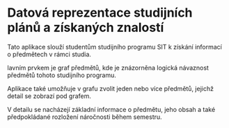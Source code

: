 # Datová reprezentace studijních plánů a získaných znalostí
Tato aplikace slouží studentům studijního programu SIT k získání informací o předmětech v rámci studia.

lavním prvkem je graf předmětů, kde je znázorněna logická návaznost předmětů tohoto studijního programu.

Aplikace také umožňuje v grafu zvolit jeden nebo více předmětů, jejichž detail se zobrazí pod grafem.

V detailu se nacházejí základní informace o předmětu, jeho obsah a také předpokládané rozložení náročnosti během semestru.